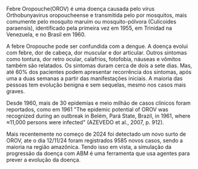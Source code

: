 Febre Oropouche(OROV) é uma doença causada pelo vírus Orthobunyavirus oropoucheense e transmitida pelo por mosquitos, mais comumente pelo mosquito maruim ou mosquito-pólvora (Culicoides paraensis), identificado pela primeira vez em 1955, em Trinidad na Venezuela, e no Brasil em 1960.

A febre Oropouche pode ser confundida com a dengue. A doença evolui com febre, dor de cabeça, dor muscular e dor articular. Outros sintomas como tontura, dor retro ocular, calafrios, fotofobia, náuseas e vômitos também são relatados. Os sintomas duram cerca de dois a sete dias. Mas, até 60% dos pacientes podem apresentar recorrência dos sintomas, após uma a duas semanas a partir das manifestações iniciais. A maioria das pessoas tem evolução benigna e sem sequelas, mesmo nos casos mais graves.

Desde 1960, mais de 30 epidemias e meio milhão de casos clínicos foram reportados, como em 1961
	"The epidemic potential of OROV was recognized during an outbreak in Belém, Pará State, Brazil, in 1961, where ≈11,000 persons were infected" (AZEVEDO et al., 2007, p. 912).

Mais recentemente no começo de 2024 foi detectado um novo surto de OROV, ate o dia 12/11/24 foram registrados 9585 novos casos, sendo a maioria na região amazônica. Tendo isso em vista, a simulação da progressão da doença com ABM é uma ferramenta que usa agentes para prever a evolução da doença.



